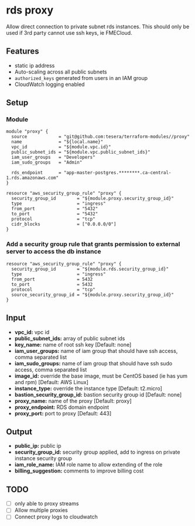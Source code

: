# rds proxy
Allow direct connection to private subnet rds instances. This should only be used if 3rd party cannot use ssh keys, ie FMECloud.

## Features
- static ip address
- Auto-scaling across all public subnets
- `authorized_keys` generated from users in an IAM group
- CloudWatch logging enabled

## Setup
### Module
```hcl-terraform
module "proxy" {
  source            = "git@github.com:tesera/terraform-modules//proxy"
  name              = "${local.name}"
  vpc_id            = "${module.vpc.id}"
  public_subnet_ids = "${module.vpc.public_subnet_ids}"
  iam_user_groups   = "Developers"
  iam_sudo_groups   = "Admin"
  
  rds_endpoint      = "app-master-postgres.********.ca-central-1.rds.amazonaws.com"
}

resource "aws_security_group_rule" "proxy" {
  security_group_id        = "${module.proxy.security_group_id}"
  type                     = "ingress"
  from_port                = "5432"
  to_port                  = "5432"
  protocol                 = "tcp"
  cidr_blocks              = ["0.0.0.0/0"]
}

```

### Add a security group rule that grants permission to external server to access the db instance
```hcl-terraform
resource "aws_security_group_rule" "proxy" {
  security_group_id        = "${module.rds.security_group_id}"
  type                     = "ingress"
  from_port                = 5432
  to_port                  = 5432
  protocol                 = "tcp"
  source_security_group_id = "${module.proxy.security_group_id}"
}
```

## Input
- **vpc_id:** vpc id
- **public_subnet_ids:** array of public subnet ids
- **key_name:** name of root ssh key [Default: none]
- **iam_user_groups:** name of iam group that should have ssh access, comma separated list
- **iam_sudo_groups:** name of iam group that should have ssh sudo access, comma separated list
- **image_id:** override the base image, must be CentOS based (ie has yum and rpm) [Default: AWS Linux]
- **instance_type:** override the instance type [Default: t2.micro]
- **bastion_security_group_id:** bastion security group id [Default: none]
- **proxy_name:** name of the proxy [Default: proxy]
- **proxy_endpoint:** RDS domain endpoint
- **proxy_port:** port to proxy [Default: 443]

## Output
- **public_ip:** public ip
- **security_group_id:** security group applied, add to ingress on private instance security group
- **iam_role_name:** IAM role name to allow extending of the role
- **billing_suggestion:** comments to improve billing cost



## TODO
- [ ] only able to proxy streams
- [ ] Allow multiple proxies
- [ ] Connect proxy logs to cloudwatch
